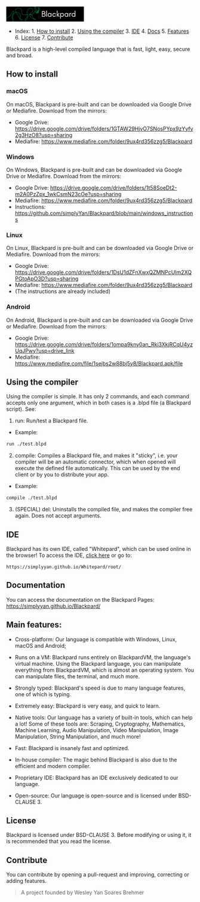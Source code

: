 ![Blackpard Lang](https://raw.githubusercontent.com/simplyYan/Blackpard/main/Banner.png)

- Index: 1. [How to install](https://github.com/simplyYan/Blackpard#how-to-install)
       2. [Using the compiler](https://github.com/simplyYan/Blackpard#using-the-compiler)
       3. [IDE](https://github.com/simplyYan/Blackpard#ide)
       4. [Docs](https://github.com/simplyYan/Blackpard#documentation)
       5. [Features](https://github.com/simplyYan/Blackpard#main-features)
       6. [License](https://github.com/simplyYan/Blackpard#license)
       7. [Contribute](https://github.com/simplyYan/Blackpard#contribute)

Blackpard is a high-level compiled language that is fast, light, easy, secure and broad.

## How to install
### macOS
On macOS, Blackpard is pre-built and can be downloaded via Google Drive or Mediafire. Download from the mirrors:
- Google Drive: https://drive.google.com/drive/folders/1GTAW29HjvO7SNosPYpx9zYyfy2g3HzO8?usp=sharing
- Mediafire: https://www.mediafire.com/folder/9ux4rd356zzg5/Blackpard
  
### Windows
On Windows, Blackpard is pre-built and can be downloaded via Google Drive or Mediafire. Download from the mirrors:
- Google Drive: https://drive.google.com/drive/folders/1t58SoeDt2-m2A0PzZpx_1wkCsmN23cOe?usp=sharing
- Mediafire: https://www.mediafire.com/folder/9ux4rd356zzg5/Blackpard
- Instructions: https://github.com/simplyYan/Blackpard/blob/main/windows_instructions

### Linux
On Linux, Blackpard is pre-built and can be downloaded via Google Drive or Mediafire. Download from the mirrors:
- Google Drive: https://drive.google.com/drive/folders/1DsU1dZFnXwxQZMNPcUIm2XQPGtoApO3D?usp=sharing
- Mediafire: https://www.mediafire.com/folder/9ux4rd356zzg5/Blackpard
- (The instructions are already included)

### Android
On Android, Blackpard is pre-built and can be downloaded via Google Drive or Mediafire. Download from the mirrors:
- Google Drive: https://drive.google.com/drive/folders/1ompa9kny0an_Rki3XkjRCqU4yzUqJPwy?usp=drive_link
- Mediafire: https://www.mediafire.com/file/1sejbs2w88bj5y8/Blackpard.apk/file

## Using the compiler
Using the compiler is simple. It has only 2 commands, and each command accepts only one argument, which in both cases is a .blpd file (a Blackpard script). See:

1. run: Run/test a Blackpard file.
- Example:
```bash
run ./test.blpd
```
2. compile: Compiles a Blackpard file, and makes it "sticky", i.e. your compiler will be an automatic connector, which when opened will execute the defined file automatically. This can be used by the end client or by you to distribute your app.
- Example:
```bash
compile ./test.blpd
```
3. (SPECIAL) del: Uninstalls the compiled file, and makes the compiler free again. Does not accept arguments.

## IDE
Blackpard has its own IDE, called "Whitepard", which can be used online in the browser! To access the IDE, [click here](https://simplyyan.github.io/Whitepard/root/) or go to:
```
https://simplyyan.github.io/Whitepard/root/
```

## Documentation
You can access the documentation on the Blackpard Pages: https://simplyyan.github.io/Blackpard/

## Main features:

- Cross-platform: Our language is compatible with Windows, Linux, macOS and Android;

- Runs on a VM: Blackpard runs entirely on BlackpardVM, the language's virtual machine. Using the Blackpard language, you can manipulate everything from BlackpardVM, which is almost an operating system. You can manipulate files, the terminal, and much more.

- Strongly typed: Blackpard's speed is due to many language features, one of which is typing. 

- Extremely easy: Blackpard is very easy, and quick to learn.

- Native tools: Our language has a variety of built-in tools, which can help a lot! Some of these tools are: Scraping, Cryptography, Mathematics, Machine Learning, Audio Manipulation, Video Manipulation, Image Manipulation, String Manipulation, and much more!

- Fast: Blackpard is insanely fast and optimized.

- In-house compiler: The magic behind Blackpard is also due to the efficient and modern compiler.

- Proprietary IDE: Blackpard has an IDE exclusively dedicated to our language.

- Open-source: Our language is open-source and is licensed under BSD-CLAUSE 3.

## License
Blackpard is licensed under BSD-CLAUSE 3. Before modifying or using it, it is recommended that you read the license.

## Contribute
You can contribute by opening a pull-request and improving, correcting or adding features.

> A project founded by Wesley Yan Soares Brehmer
